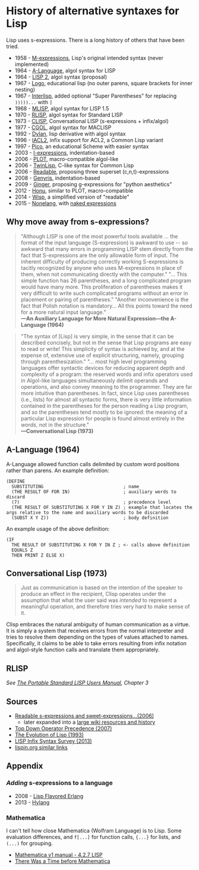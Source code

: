 # History of alternative syntaxes for Lisp

Lisp uses s-expressions.  There is a long history of others that have been tried.

- 1958 - [M-expressions], Lisp's original intended syntax (never implemented)
- 1964 - [A-Language], algol syntax for LISP
- 1964 - [LISP 2], algol syntax (proposal)
- 1967 - [Logo], educational lisp (no outer parens, square brackets for inner nesting)
- 1967 - [Interlisp], added optional "Super Parentheses" for replacing `)))))...` with `]`
- 1968 - [MLISP], algol syntax for LISP 1.5
- 1970 - [RLISP], algol syntax for Standard LISP
- 1973 - [CLISP], Conversational LISP (s-expressions + infix/algol)
- 1977 - [CGOL], algol syntax for MACLISP
- 1992 - [Dylan], lisp derivative with algol syntax
- 1996 - [IACL2], infix support for ACL2, a Common Lisp variant
- 1997 - [Pico], an educational Scheme with easier syntax
- 2003 - [I-expressions], indentation-based
- 2006 - [PLOT], macro-compatible algol-like
- 2006 - [TwinLisp], C-like syntax for Common Lisp
- 2006 - [Readable], proposing three superset (c,n,t)-expressions
- 2008 - [Genyris], indentation-based
- 2009 - [Ginger], proposing g-expressions for "python aesthetics"
- 2012 - [Honu], similar to PLOT, macro-compatible
- 2014 - [Wisp], a simplified version of "readable"
- 2015 - [Nonelang], with [naked expressions]

## Why move away from s-expressions?

> "Although LISP is one of the most powerful tools available ... the format of the input language (S-expression) is awkward to use -- so awkward that many errors in programming LISP stem directly from the fact that S-expressions are the only allowable form of input.  The inherent difficulty of producing correctly working S-expressions is tacitly recognized by anyone who uses M-expressions in place of them, when not communicating directly with the computer."
> "... This simple function has 26 parentheses, and a long complicated program would have many more.  This proliferation of parentheses makes it very difficult to write such complicated programs without an error in placement or pairing of parentheses."
> "Another inconvenience is the fact that Polish notation is mandatory... All this points toward the need for a more natural input language."<br>
> __—An Auxiliary Language for More Natural Expression—the A-Language (1964)__

> "The syntax of [Lisp] is very simple, in the sense that it can be described concisely, but not in the sense that Lisp programs are easy to read or write!  This simplicity of syntax is achieved by, and at the expense of, extensive use of explicit structuring, namely, grouping through parenthesization."
> "... most high level programming languages offer syntactic devices for reducing apparent depth and complexity of a program: the reserved words and infix operators used in Algol-like languages simultaneously delimit operands and operations, and also convey meaning to the programmer.  They are far more intuitive than parentheses.  In fact, since Lisp uses parentheses (i.e., lists) for almost all syntactic forms, there is very little information contained in the parentheses for the person reading a Lisp program, and so the parentheses tend mostly to be ignored: the meaning of a particular Lisp expression for people is found almost entirely in the _words_, not in the structure."<br>
> __—Conversational Lisp (1973)__


## A-Language (1964)

A-Language allowed function calls delimited by custom word positions rather than parens.  An example definition:

```
(DEFINE
  SUBSTITUTING                              ; name
  (THE RESULT OF FOR IN)                    ; auxiliary words to discard
  (7)                                       ; precedence level
  (THE RESULT OF SUBSTITUTING X FOR Y IN Z) ; example that locates the args relative to the name and auxiliary words to be discarded
  (SUBST X Y Z))                            ; body definition
```

An example usage of the above definition:

```
(IF
  THE RESULT OF SUBSTITUTING X FOR Y IN Z ; <- calls above definition
  EQUALS Z
  THEN PRINT Z ELSE X)
```

## Conversational Lisp (1973)

> Just as communication is based on the intention of the speaker to produce an effect in the recipient, Clisp operates under the assumption that what the user said was _intended_ to represent a meaningful operation, and therefore tries very hard to make sense of it.

Clisp embraces the natural ambiguity of human communication as a virtue. It is
simply a system that receives errors from the normal interpreter and tries to
resolve them depending on the types of values attached to names.  Specifically,
it claims to be able to take errors resulting from infix notation and
algol-style function calls and translate them appropriately.

## RLISP

_See [The Portable Standard LISP Users Manual], Chapter 3_

[The Portable Standard LISP Users Manual]:http://www.softwarepreservation.org/projects/LISP/utah/USCP-Portable_Standard_LISP_Users_Manual-TR_10-1982.pdf

## Sources

- [Readable s-expressions and sweet-expressions...(2006)](https://www.dwheeler.com/readable/readable-s-expressions.html)
  - later expanded into a [large wiki resources and history](https://sourceforge.net/p/readable/wiki/Home/)
- [Top Down Operator Precedence (2007)](http://javascript.crockford.com/tdop/tdop.html)
- [The Evolution of Lisp (1993)](https://www.dreamsongs.com/Files/HOPL2-Uncut.pdf)
- [LISP Infix Syntax Survey (2013)](http://xahlee.info/comp/lisp_sans_sexp.html)
- [lispin.org similar links](http://web.archive.org/web/20070827030525/http://www.lispin.org:80/wiki?page=default/links)

## Appendix

### _Adding_ s-expressions to a language

- 2008 - [Lisp Flavored Erlang]
- 2013 - [Hylang]

### Mathematica

I can't tell how close Mathematica (Wolfram Language) is to Lisp.  Some
evaluation differences, and `f[...]` for function calls, `{...}` for lists,
and `(...)` for grouping.

- [Mathematica v1 manual - 4.2.7 LISP](http://reference.wolfram.com/legacy/v1/contents/4.2.7.pdf)
- [There Was a Time before Mathematica](http://blog.stephenwolfram.com/2013/06/there-was-a-time-before-mathematica/)


[A-Language]:http://www.softwarepreservation.org/projects/LISP/book/III_LispBook_Apr66.pdf#page=249
[CGOL]:http://web.archive.org/web/20080218053546/http://zane.brouhaha.com/~healyzh/doc/cgol.doc.txt
[LISP 2]:https://en.wikipedia.org/wiki/LISP_2
[MLISP]:http://i.stanford.edu/pub/cstr/reports/cs/tr/68/92/CS-TR-68-92.pdf
[Dylan]:https://en.wikipedia.org/wiki/Dylan_(programming_language)
[CLISP]:http://www.softwarepreservation.org/projects/LISP/interlisp/Teitelman-3IJCAI.pdf
[M-expressions]:https://en.wikipedia.org/wiki/M-expression
[RLISP]:https://en.wikipedia.org/wiki/Reduce_(computer_algebra_system)

[Readable]:https://sourceforge.net/p/readable/wiki/Home/

[Logo]:http://el.media.mit.edu/logo-foundation/what_is_logo/logo_programming.html
[Wisp]:https://srfi.schemers.org/srfi-119/srfi-119.html
[Ginger]:http://sci-hub.cc/10.1145/1566445.1566481
[Nonelang]:https://bitbucket.org/duangle/nonelang/overview
[naked expressions]:http://nonelang.readthedocs.io/en/latest/dataformat.html#naked-coated-expressions
[Lisp Flavored Erlang]:https://en.wikipedia.org/wiki/LFE_(programming_language)
[Hylang]:https://en.wikipedia.org/wiki/Hy
[Interlisp]:http://www.dtic.mil/dtic/tr/fulltext/u2/656771.pdf
[PLOT]:http://users.rcn.com/david-moon/PLOT/
[I-expressions]:https://srfi.schemers.org/srfi-49/srfi-49.html
[Honu]:http://sci-hub.cc/10.1145/2371401.2371420
[Genyris]:http://lambda-the-ultimate.org/node/2651
[Pico]:https://en.wikipedia.org/wiki/Pico_(programming_language)
[TwinLisp]:http://twinlisp.nongnu.org/docs/TwinLisp%20for%20lisp%20users.html
[IACL2]:http://www.cs.utexas.edu/users/moore/infix/printer/syntax.html
